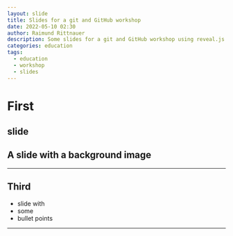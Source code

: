```yaml
---
layout: slide
title: Slides for a git and GitHub workshop
date: 2022-05-10 02:30
author: Raimund Rittnauer
description: Some slides for a git and GitHub workshop using reveal.js
categories: education
tags:
  - education
  - workshop
  - slides
---
```


# First
slide
---
<!-- .slide: data-background-image="/assets/img/2022-05-11-git-github-workshop/mangotime2.jpg" -->
## A slide with a background image
---
## Third
- slide with
- some
- bullet points
---